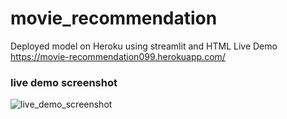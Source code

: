 # movie_recommendation
 
Deployed model on Heroku using streamlit and HTML
Live Demo https://movie-recommendation099.herokuapp.com/
### live demo screenshot
![live_demo_screenshot](https://user-images.githubusercontent.com/90147485/202033997-db4cf36c-2ab6-4a61-a199-047e107364df.jpg)
